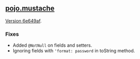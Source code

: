 ## [pojo.mustache](pojo.mustache)

[Version 6e649af](https://github.com/OpenAPITools/openapi-generator/blob/7417432a54124988efdffad3725a631694e34c85/modules/openapi-generator/src/main/resources/JavaSpring/pojo.mustache).

### Fixes

- Added `@NotNull` on fields and setters.
- Ignoring fields with `'format: password` in toString method.